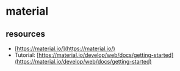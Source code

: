 # material

## resources

* [https://material.io/](https://material.io/)
* Tutorial: [https://material.io/develop/web/docs/getting-started](https://material.io/develop/web/docs/getting-started)



